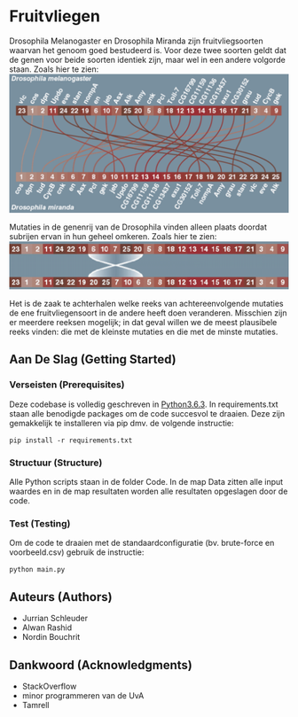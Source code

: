 # Fruitvliegen

Drosophila Melanogaster en Drosophila Miranda zijn fruitvliegsoorten waarvan het genoom goed bestudeerd is. Voor deze twee soorten geldt dat de genen voor beide soorten identiek zijn, maar wel in een andere volgorde staan. 
Zoals hier te zien:
![](doc/rijen.png)

Mutaties in de genenrij van de Drosophila vinden alleen plaats doordat subrijen ervan in hun geheel omkeren.
Zoals hier te zien:
![](doc/mutaties.png)

Het is de zaak te achterhalen welke reeks van achtereenvolgende mutaties de ene fruitvliegensoort in de andere heeft doen veranderen. Misschien zijn er meerdere reeksen mogelijk; in dat geval willen we de meest plausibele reeks vinden: die met de kleinste mutaties en die met de minste mutaties.

## Aan De Slag (Getting Started)

### Verseisten (Prerequisites)

Deze codebase is volledig geschreven in [Python3.6.3](https://www.python.org/downloads/). In requirements.txt staan alle benodigde packages om de code succesvol te draaien. Deze zijn gemakkelijk te installeren via pip dmv. de volgende instructie:

```
pip install -r requirements.txt
```

### Structuur (Structure)

Alle Python scripts staan in de folder Code. In de map Data zitten alle input waardes en in de map resultaten worden alle resultaten opgeslagen door de code.

### Test (Testing)

Om de code te draaien met de standaardconfiguratie (bv. brute-force en voorbeeld.csv) gebruik de instructie:

```
python main.py
```

## Auteurs (Authors)

* Jurrian Schleuder
* Alwan Rashid
* Nordin Bouchrit

## Dankwoord (Acknowledgments)

* StackOverflow
* minor programmeren van de UvA
* Tamrell
